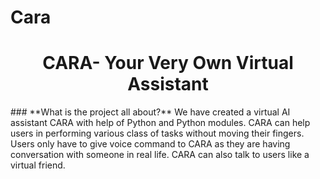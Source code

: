 # Cara
<h1 align="center"> <b>CARA- Your Very Own Virtual Assistant</b></h1>
### **What is the project all about?**
We have created a virtual AI assistant CARA with help 
of Python and Python modules. CARA can help users in 
performing various class of tasks without moving their
fingers. Users only have to give voice command to 
CARA as they are having conversation with someone in 
real life. CARA can also talk to users like a virtual 
friend.
